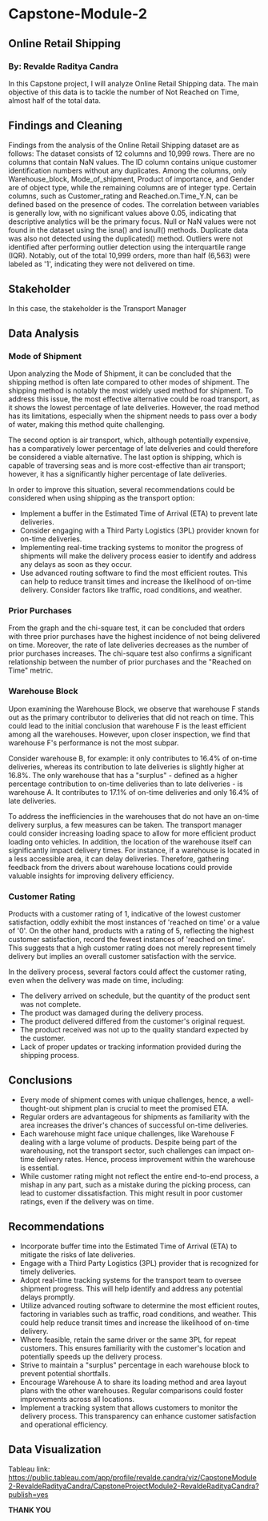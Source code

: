# Capstone-Module-2
## Online Retail Shipping
### By: Revalde Raditya Candra

In this Capstone project, I will analyze Online Retail Shipping data. The main objective of this data is to tackle the number of Not Reached on Time, almost half of the total data.

## Findings and Cleaning

Findings from the analysis of the Online Retail Shipping dataset are as follows: The dataset consists of 12 columns and 10,999 rows. There are no columns that contain NaN values. The ID column contains unique customer identification numbers without any duplicates. Among the columns, only Warehouse_block, Mode_of_shipment, Product of importance, and Gender are of object type, while the remaining columns are of integer type. Certain columns, such as Customer_rating and Reached.on.Time_Y.N, can be defined based on the presence of codes. The correlation between variables is generally low, with no significant values above 0.05, indicating that descriptive analytics will be the primary focus. Null or NaN values were not found in the dataset using the isna() and isnull() methods. Duplicate data was also not detected using the duplicated() method. Outliers were not identified after performing outlier detection using the interquartile range (IQR). Notably, out of the total 10,999 orders, more than half (6,563) were labeled as '1', indicating they were not delivered on time.

## Stakeholder
In this case, the stakeholder is the Transport Manager

## Data Analysis
### Mode of Shipment

Upon analyzing the Mode of Shipment, it can be concluded that the shipping method is often late compared to other modes of shipment. The shipping method is notably the most widely used method for shipment. To address this issue, the most effective alternative could be road transport, as it shows the lowest percentage of late deliveries. However, the road method has its limitations, especially when the shipment needs to pass over a body of water, making this method quite challenging. 

The second option is air transport, which, although potentially expensive, has a comparatively lower percentage of late deliveries and could therefore be considered a viable alternative. The last option is shipping, which is capable of traversing seas and is more cost-effective than air transport; however, it has a significantly higher percentage of late deliveries. 

In order to improve this situation, several recommendations could be considered when using shipping as the transport option:

* Implement a buffer in the Estimated Time of Arrival (ETA) to prevent late deliveries.
* Consider engaging with a Third Party Logistics (3PL) provider known for on-time deliveries.
* Implementing real-time tracking systems to monitor the progress of shipments will make the delivery process easier to identify and address any delays as soon as they occur.
* Use advanced routing software to find the most efficient routes. This can help to reduce transit times and increase the likelihood of on-time delivery. Consider factors like traffic, road conditions, and weather.

### Prior Purchases
From the graph and the chi-square test, it can be concluded that orders with three prior purchases have the highest incidence of not being delivered on time. Moreover, the rate of late deliveries decreases as the number of prior purchases increases. The chi-square test also confirms a significant relationship between the number of prior purchases and the "Reached on Time" metric.

### Warehouse Block
Upon examining the Warehouse Block, we observe that warehouse F stands out as the primary contributor to deliveries that did not reach on time. This could lead to the initial conclusion that warehouse F is the least efficient among all the warehouses. However, upon closer inspection, we find that warehouse F's performance is not the most subpar. 

Consider warehouse B, for example: it only contributes to 16.4% of on-time deliveries, whereas its contribution to late deliveries is slightly higher at 16.8%. The only warehouse that has a "surplus" - defined as a higher percentage contribution to on-time deliveries than to late deliveries - is warehouse A. It contributes to 17.1% of on-time deliveries and only 16.4% of late deliveries.

To address the inefficiencies in the warehouses that do not have an on-time delivery surplus, a few measures can be taken. The transport manager could consider increasing loading space to allow for more efficient product loading onto vehicles. In addition, the location of the warehouse itself can significantly impact delivery times. For instance, if a warehouse is located in a less accessible area, it can delay deliveries. Therefore, gathering feedback from the drivers about warehouse locations could provide valuable insights for improving delivery efficiency.

### Customer Rating
Products with a customer rating of 1, indicative of the lowest customer satisfaction, oddly exhibit the most instances of 'reached on time' or a value of '0'. On the other hand, products with a rating of 5, reflecting the highest customer satisfaction, record the fewest instances of 'reached on time'. This suggests that a high customer rating does not merely represent timely delivery but implies an overall customer satisfaction with the service.

In the delivery process, several factors could affect the customer rating, even when the delivery was made on time, including:

* The delivery arrived on schedule, but the quantity of the product sent was not complete.
* The product was damaged during the delivery process.
* The product delivered differed from the customer's original request.
* The product received was not up to the quality standard expected by the customer.
* Lack of proper updates or tracking information provided during the shipping process.

## Conclusions
* Every mode of shipment comes with unique challenges, hence, a well-thought-out shipment plan is crucial to meet the promised ETA.
* Regular orders are advantageous for shipments as familiarity with the area increases the driver's chances of successful on-time deliveries.
* Each warehouse might face unique challenges, like Warehouse F dealing with a large volume of products. Despite being part of the warehousing, not the transport sector, such challenges can impact on-time delivery rates. Hence, process improvement within the warehouse is essential.
* While customer rating might not reflect the entire end-to-end process, a mishap in any part, such as a mistake during the picking process, can lead to customer dissatisfaction. This might result in poor customer ratings, even if the delivery was on time.

## Recommendations
* Incorporate buffer time into the Estimated Time of Arrival (ETA) to mitigate the risks of late deliveries.
* Engage with a Third Party Logistics (3PL) provider that is recognized for timely deliveries.
* Adopt real-time tracking systems for the transport team to oversee shipment progress. This will help identify and address any potential delays promptly.
* Utilize advanced routing software to determine the most efficient routes, factoring in variables such as traffic, road conditions, and weather. This could help reduce transit times and increase the likelihood of on-time delivery.
* Where feasible, retain the same driver or the same 3PL for repeat customers. This ensures familiarity with the customer's location and potentially speeds up the delivery process.
* Strive to maintain a "surplus" percentage in each warehouse block to prevent potential shortfalls.
* Encourage Warehouse A to share its loading method and area layout plans with the other warehouses. Regular comparisons could foster improvements across all locations.
* Implement a tracking system that allows customers to monitor the delivery process. This transparency can enhance customer satisfaction and operational efficiency.

## Data Visualization
Tableau link: https://public.tableau.com/app/profile/revalde.candra/viz/CapstoneModule2-RevaldeRadityaCandra/CapstoneProjectModule2-RevaldeRadityaCandra?publish=yes

**THANK YOU**
